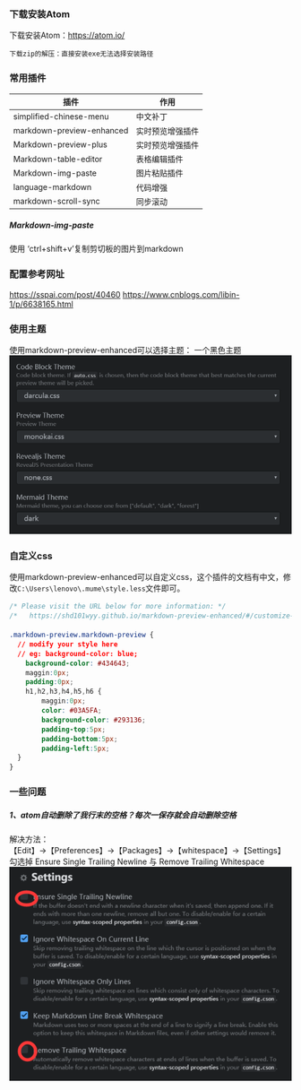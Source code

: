 ### 下载安装Atom
下载安装Atom：https://atom.io/

    下载zip的解压：直接安装exe无法选择安装路径

### 常用插件
| 插件                      | 作用             |
| ------------------------- | ---------------- |
| simplified-chinese-menu   | 中文补丁         |
| markdown-preview-enhanced | 实时预览增强插件 |
| Markdown-preview-plus     | 实时预览增强插件 |
| Markdown-table-editor     | 表格编辑插件     |
| Markdown-img-paste        | 图片粘贴插件     |
| language-markdown         | 代码增强         |
| markdown-scroll-sync      | 同步滚动         |

##### Markdown-img-paste
使用 ‘ctrl+shift+v’复制剪切板的图片到markdown

### 配置参考网址
https://sspai.com/post/40460
https://www.cnblogs.com/libin-1/p/6638165.html

### 使用主题
使用markdown-preview-enhanced可以选择主题：
一个黑色主题
![](assets/markdown-img-paste-20200523001146992.png)


### 自定义css
使用markdown-preview-enhanced可以自定义css，这个插件的文档有中文，修改`C:\Users\lenovo\.mume\style.less`文件即可。
```css
/* Please visit the URL below for more information: */
/*   https://shd101wyy.github.io/markdown-preview-enhanced/#/customize-css */ 

.markdown-preview.markdown-preview {
  // modify your style here
  // eg: background-color: blue;
	background-color: #434643;
	maggin:0px;
	padding:0px;
	h1,h2,h3,h4,h5,h6 {
		maggin:0px;
		color: #03A5FA;
		background-color: #293136;
		padding-top:5px;
		padding-bottom:5px;
		padding-left:5px;
  }
}
```

### 一些问题
##### 1、atom自动删除了我行末的空格？每次一保存就会自动删除空格
解决方法：   
【Edit】->【Preferences】->【Packages】->【whitespace】->【Settings】勾选掉 Ensure Single Trailing Newline 与 Remove Trailing Whitespace
![](/assets/markdown-img-paste-20190107190745235.png)